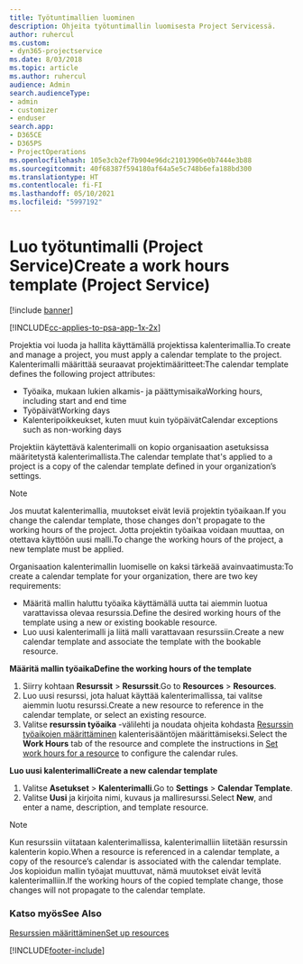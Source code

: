 ```yaml
---
title: Työtuntimallien luominen
description: Ohjeita työtuntimallin luomisesta Project Servicessä.
author: ruhercul
ms.custom:
- dyn365-projectservice
ms.date: 8/03/2018
ms.topic: article
ms.author: ruhercul
audience: Admin
search.audienceType:
- admin
- customizer
- enduser
search.app:
- D365CE
- D365PS
- ProjectOperations
ms.openlocfilehash: 105e3cb2ef7b904e96dc21013906e0b7444e3b88
ms.sourcegitcommit: 40f68387f594180af64a5e5c748b6efa188bd300
ms.translationtype: HT
ms.contentlocale: fi-FI
ms.lasthandoff: 05/10/2021
ms.locfileid: "5997192"
---
```

# <a name="create-a-work-hours-template-project-service"></a><span data-ttu-id="16059-103">Luo työtuntimalli (Project Service)</span><span class="sxs-lookup"><span data-stu-id="16059-103">Create a work hours template (Project Service)</span></span>

[!include [banner](../includes/psa-now-project-operations.md)]

[!INCLUDE[cc-applies-to-psa-app-1x-2x](../includes/cc-applies-to-psa-app-3x.md)]

<span data-ttu-id="16059-104">Projektia voi luoda ja hallita käyttämällä projektissa kalenterimallia.</span><span class="sxs-lookup"><span data-stu-id="16059-104">To create and manage a project, you must apply a calendar template to the project.</span></span> <span data-ttu-id="16059-105">Kalenterimalli määrittää seuraavat projektimääritteet:</span><span class="sxs-lookup"><span data-stu-id="16059-105">The calendar template defines the following project attributes:</span></span>

- <span data-ttu-id="16059-106">Työaika, mukaan lukien alkamis- ja päättymisaika</span><span class="sxs-lookup"><span data-stu-id="16059-106">Working hours, including start and end time</span></span>
- <span data-ttu-id="16059-107">Työpäivät</span><span class="sxs-lookup"><span data-stu-id="16059-107">Working days</span></span>
- <span data-ttu-id="16059-108">Kalenteripoikkeukset, kuten muut kuin työpäivät</span><span class="sxs-lookup"><span data-stu-id="16059-108">Calendar exceptions such as non-working days</span></span>

<span data-ttu-id="16059-109">Projektiin käytettävä kalenterimalli on kopio organisaation asetuksissa määritetystä kalenterimallista.</span><span class="sxs-lookup"><span data-stu-id="16059-109">The calendar template that's applied to a project is a copy of the calendar template defined in your organization’s settings.</span></span>

> [!NOTE]
> <span data-ttu-id="16059-110">Jos muutat kalenterimallia, muutokset eivät leviä projektin työaikaan.</span><span class="sxs-lookup"><span data-stu-id="16059-110">If you change the calendar template, those changes don't propagate to the working hours of the project.</span></span> <span data-ttu-id="16059-111">Jotta projektin työaikaa voidaan muuttaa, on otettava käyttöön uusi malli.</span><span class="sxs-lookup"><span data-stu-id="16059-111">To change the working hours of the project, a new template must be applied.</span></span>

<span data-ttu-id="16059-112">Organisaation kalenterimallin luomiselle on kaksi tärkeää avainvaatimusta:</span><span class="sxs-lookup"><span data-stu-id="16059-112">To create a calendar template for your organization, there are two key requirements:</span></span>

- <span data-ttu-id="16059-113">Määritä mallin haluttu työaika käyttämällä uutta tai aiemmin luotua varattavissa olevaa resurssia.</span><span class="sxs-lookup"><span data-stu-id="16059-113">Define the desired working hours of the template using a new or existing bookable resource.</span></span>
- <span data-ttu-id="16059-114">Luo uusi kalenterimalli ja liitä malli varattavaan resurssiin.</span><span class="sxs-lookup"><span data-stu-id="16059-114">Create a new calendar template and associate the template with the bookable resource.</span></span>

<span data-ttu-id="16059-115">**Määritä mallin työaika**</span><span class="sxs-lookup"><span data-stu-id="16059-115">**Define the working hours of the template**</span></span>

1. <span data-ttu-id="16059-116">Siirry kohtaan **Resurssit** \> **Resurssit**.</span><span class="sxs-lookup"><span data-stu-id="16059-116">Go to **Resources** \> **Resources**.</span></span>
2. <span data-ttu-id="16059-117">Luo uusi resurssi, jota haluat käyttää kalenterimallissa, tai valitse aiemmin luotu resurssi.</span><span class="sxs-lookup"><span data-stu-id="16059-117">Create a new resource to reference in the calendar template, or select an existing resource.</span></span>
3. <span data-ttu-id="16059-118">Valitse **resurssin työaika** -välilehti ja noudata ohjeita kohdasta [Resurssin työaikojen määrittäminen](/dynamics365/field-service/set-work-hours-resource.md) kalenterisääntöjen määrittämiseksi.</span><span class="sxs-lookup"><span data-stu-id="16059-118">Select the **Work Hours** tab of the resource and complete the instructions in [Set work hours for a resource](/dynamics365/field-service/set-work-hours-resource.md) to configure the calendar rules.</span></span>

<span data-ttu-id="16059-119">**Luo uusi kalenterimalli**</span><span class="sxs-lookup"><span data-stu-id="16059-119">**Create a new calendar template**</span></span>

1. <span data-ttu-id="16059-120">Valitse **Asetukset** \> **Kalenterimalli**.</span><span class="sxs-lookup"><span data-stu-id="16059-120">Go to **Settings** \> **Calendar Template**.</span></span>
2. <span data-ttu-id="16059-121">Valitse **Uusi** ja kirjoita nimi, kuvaus ja malliresurssi.</span><span class="sxs-lookup"><span data-stu-id="16059-121">Select **New**, and enter a name, description, and template resource.</span></span>


> [!NOTE]
> <span data-ttu-id="16059-122">Kun resurssiin viitataan kalenterimallissa, kalenterimalliin liitetään resurssin kalenterin kopio.</span><span class="sxs-lookup"><span data-stu-id="16059-122">When a resource is referenced in a calendar template, a copy of the resource’s calendar is associated with the calendar template.</span></span> <span data-ttu-id="16059-123">Jos kopioidun mallin työajat muuttuvat, nämä muutokset eivät levitä kalenterimalliin.</span><span class="sxs-lookup"><span data-stu-id="16059-123">If the working hours of the copied template change, those changes will not propagate to the calendar template.</span></span>


### <a name="see-also"></a><span data-ttu-id="16059-124">Katso myös</span><span class="sxs-lookup"><span data-stu-id="16059-124">See Also</span></span>  
 [<span data-ttu-id="16059-125">Resurssien määrittäminen</span><span class="sxs-lookup"><span data-stu-id="16059-125">Set up resources</span></span>](../psa/set-up-resources.md)


[!INCLUDE[footer-include](../includes/footer-banner.md)]
